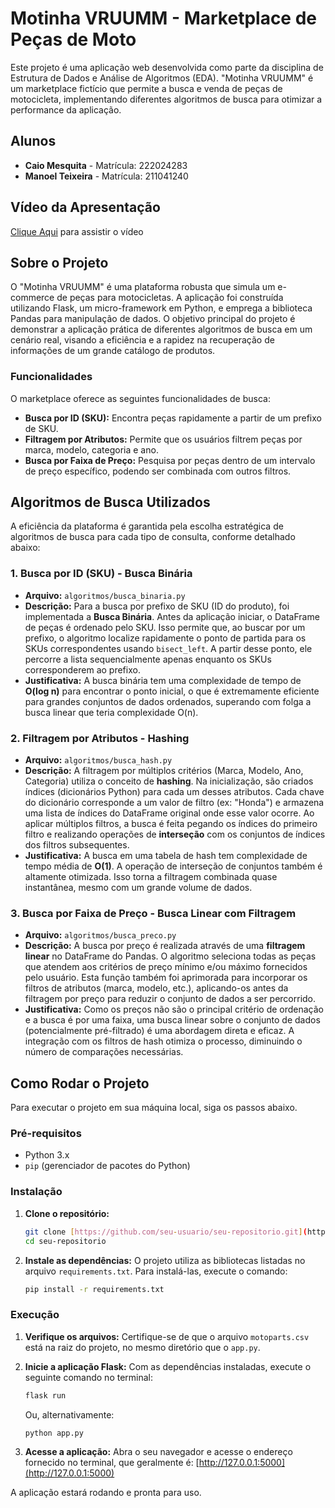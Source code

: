 # Motinha VRUUMM - Marketplace de Peças de Moto

Este projeto é uma aplicação web desenvolvida como parte da disciplina de Estrutura de Dados e Análise de Algoritmos (EDA). "Motinha VRUUMM" é um marketplace fictício que permite a busca e venda de peças de motocicleta, implementando diferentes algoritmos de busca para otimizar a performance da aplicação.

## Alunos

- **Caio Mesquita** - Matrícula: 222024283
- **Manoel Teixeira** - Matrícula: 211041240

## Vídeo da Apresentação

[Clique Aqui](https://youtu.be/ecDIGzC7I8o) para assistir o vídeo

## Sobre o Projeto

O "Motinha VRUUMM" é uma plataforma robusta que simula um e-commerce de peças para motocicletas. A aplicação foi construída utilizando Flask, um micro-framework em Python, e emprega a biblioteca Pandas para manipulação de dados. O objetivo principal do projeto é demonstrar a aplicação prática de diferentes algoritmos de busca em um cenário real, visando a eficiência e a rapidez na recuperação de informações de um grande catálogo de produtos.

### Funcionalidades

O marketplace oferece as seguintes funcionalidades de busca:

* **Busca por ID (SKU):** Encontra peças rapidamente a partir de um prefixo de SKU.
* **Filtragem por Atributos:** Permite que os usuários filtrem peças por marca, modelo, categoria e ano.
* **Busca por Faixa de Preço:** Pesquisa por peças dentro de um intervalo de preço específico, podendo ser combinada com outros filtros.

## Algoritmos de Busca Utilizados

A eficiência da plataforma é garantida pela escolha estratégica de algoritmos de busca para cada tipo de consulta, conforme detalhado abaixo:

### 1. Busca por ID (SKU) - Busca Binária

-   **Arquivo:** `algoritmos/busca_binaria.py`
-   **Descrição:** Para a busca por prefixo de SKU (ID do produto), foi implementada a **Busca Binária**. Antes da aplicação iniciar, o DataFrame de peças é ordenado pelo SKU. Isso permite que, ao buscar por um prefixo, o algoritmo localize rapidamente o ponto de partida para os SKUs correspondentes usando `bisect_left`. A partir desse ponto, ele percorre a lista sequencialmente apenas enquanto os SKUs corresponderem ao prefixo.
-   **Justificativa:** A busca binária tem uma complexidade de tempo de **O(log n)** para encontrar o ponto inicial, o que é extremamente eficiente para grandes conjuntos de dados ordenados, superando com folga a busca linear que teria complexidade O(n).

### 2. Filtragem por Atributos - Hashing

-   **Arquivo:** `algoritmos/busca_hash.py`
-   **Descrição:** A filtragem por múltiplos critérios (Marca, Modelo, Ano, Categoria) utiliza o conceito de **hashing**. Na inicialização, são criados índices (dicionários Python) para cada um desses atributos. Cada chave do dicionário corresponde a um valor de filtro (ex: "Honda") e armazena uma lista de índices do DataFrame original onde esse valor ocorre. Ao aplicar múltiplos filtros, a busca é feita pegando os índices do primeiro filtro e realizando operações de **interseção** com os conjuntos de índices dos filtros subsequentes.
-   **Justificativa:** A busca em uma tabela de hash tem complexidade de tempo média de **O(1)**. A operação de interseção de conjuntos também é altamente otimizada. Isso torna a filtragem combinada quase instantânea, mesmo com um grande volume de dados.

### 3. Busca por Faixa de Preço - Busca Linear com Filtragem

-   **Arquivo:** `algoritmos/busca_preco.py`
-   **Descrição:** A busca por preço é realizada através de uma **filtragem linear** no DataFrame do Pandas. O algoritmo seleciona todas as peças que atendem aos critérios de preço mínimo e/ou máximo fornecidos pelo usuário. Esta função também foi aprimorada para incorporar os filtros de atributos (marca, modelo, etc.), aplicando-os antes da filtragem por preço para reduzir o conjunto de dados a ser percorrido.
-   **Justificativa:** Como os preços não são o principal critério de ordenação e a busca é por uma faixa, uma busca linear sobre o conjunto de dados (potencialmente pré-filtrado) é uma abordagem direta e eficaz. A integração com os filtros de hash otimiza o processo, diminuindo o número de comparações necessárias.

## Como Rodar o Projeto

Para executar o projeto em sua máquina local, siga os passos abaixo.

### Pré-requisitos

-   Python 3.x
-   `pip` (gerenciador de pacotes do Python)

### Instalação

1.  **Clone o repositório:**
    ```bash
    git clone [https://github.com/seu-usuario/seu-repositorio.git](https://github.com/seu-usuario/seu-repositorio.git)
    cd seu-repositorio
    ```

2.  **Instale as dependências:**
    O projeto utiliza as bibliotecas listadas no arquivo `requirements.txt`. Para instalá-las, execute o comando:
    ```bash
    pip install -r requirements.txt
    ```

### Execução

1.  **Verifique os arquivos:**
    Certifique-se de que o arquivo `motoparts.csv` está na raiz do projeto, no mesmo diretório que o `app.py`.

2.  **Inicie a aplicação Flask:**
    Com as dependências instaladas, execute o seguinte comando no terminal:
    ```bash
    flask run
    ```
    Ou, alternativamente:
    ```bash
    python app.py
    ```

3.  **Acesse a aplicação:**
    Abra o seu navegador e acesse o endereço fornecido no terminal, que geralmente é:
    [http://127.0.0.1:5000](http://127.0.0.1:5000)

A aplicação estará rodando e pronta para uso.
